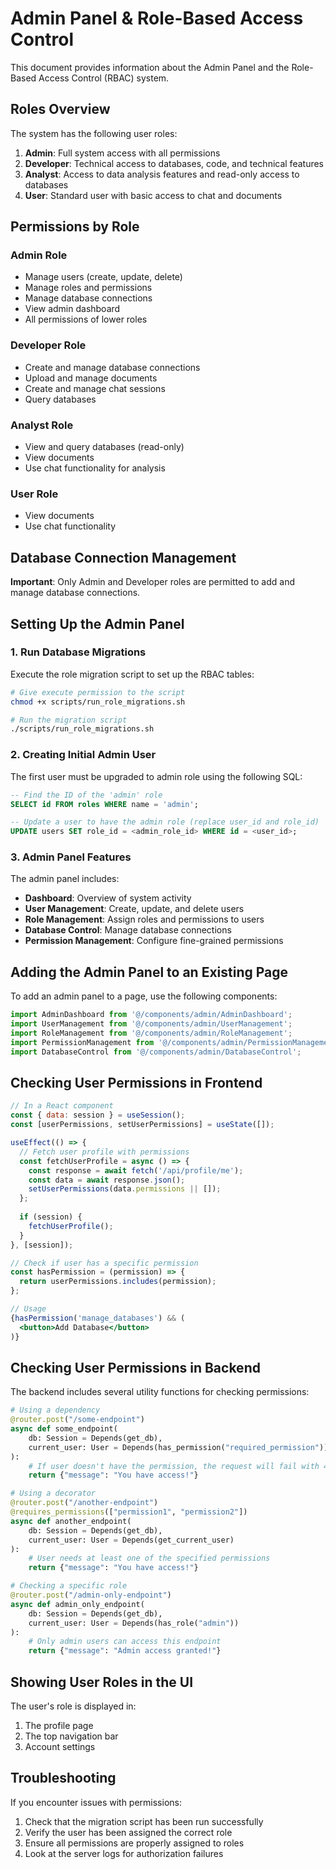 # Admin Panel & Role-Based Access Control

This document provides information about the Admin Panel and the Role-Based Access Control (RBAC) system.

## Roles Overview

The system has the following user roles:

1. **Admin**: Full system access with all permissions
2. **Developer**: Technical access to databases, code, and technical features
3. **Analyst**: Access to data analysis features and read-only access to databases
4. **User**: Standard user with basic access to chat and documents

## Permissions by Role

### Admin Role
- Manage users (create, update, delete)
- Manage roles and permissions
- Manage database connections
- View admin dashboard
- All permissions of lower roles

### Developer Role
- Create and manage database connections
- Upload and manage documents
- Create and manage chat sessions
- Query databases

### Analyst Role
- View and query databases (read-only)
- View documents
- Use chat functionality for analysis

### User Role
- View documents
- Use chat functionality

## Database Connection Management

**Important**: Only Admin and Developer roles are permitted to add and manage database connections.

## Setting Up the Admin Panel

### 1. Run Database Migrations

Execute the role migration script to set up the RBAC tables:

```bash
# Give execute permission to the script
chmod +x scripts/run_role_migrations.sh

# Run the migration script
./scripts/run_role_migrations.sh
```

### 2. Creating Initial Admin User

The first user must be upgraded to admin role using the following SQL:

```sql
-- Find the ID of the 'admin' role
SELECT id FROM roles WHERE name = 'admin';

-- Update a user to have the admin role (replace user_id and role_id)
UPDATE users SET role_id = <admin_role_id> WHERE id = <user_id>;
```

### 3. Admin Panel Features

The admin panel includes:

- **Dashboard**: Overview of system activity
- **User Management**: Create, update, and delete users
- **Role Management**: Assign roles and permissions to users
- **Database Control**: Manage database connections
- **Permission Management**: Configure fine-grained permissions

## Adding the Admin Panel to an Existing Page

To add an admin panel to a page, use the following components:

```jsx
import AdminDashboard from '@/components/admin/AdminDashboard';
import UserManagement from '@/components/admin/UserManagement';
import RoleManagement from '@/components/admin/RoleManagement';
import PermissionManagement from '@/components/admin/PermissionManagement';
import DatabaseControl from '@/components/admin/DatabaseControl';
```

## Checking User Permissions in Frontend

```jsx
// In a React component
const { data: session } = useSession();
const [userPermissions, setUserPermissions] = useState([]);

useEffect(() => {
  // Fetch user profile with permissions
  const fetchUserProfile = async () => {
    const response = await fetch('/api/profile/me');
    const data = await response.json();
    setUserPermissions(data.permissions || []);
  };
  
  if (session) {
    fetchUserProfile();
  }
}, [session]);

// Check if user has a specific permission
const hasPermission = (permission) => {
  return userPermissions.includes(permission);
};

// Usage
{hasPermission('manage_databases') && (
  <button>Add Database</button>
)}
```

## Checking User Permissions in Backend

The backend includes several utility functions for checking permissions:

```python
# Using a dependency
@router.post("/some-endpoint")
async def some_endpoint(
    db: Session = Depends(get_db),
    current_user: User = Depends(has_permission("required_permission"))
):
    # If user doesn't have the permission, the request will fail with 403
    return {"message": "You have access!"}

# Using a decorator
@router.post("/another-endpoint")
@requires_permissions(["permission1", "permission2"])
async def another_endpoint(
    db: Session = Depends(get_db),
    current_user: User = Depends(get_current_user)
):
    # User needs at least one of the specified permissions
    return {"message": "You have access!"}

# Checking a specific role
@router.post("/admin-only-endpoint")
async def admin_only_endpoint(
    db: Session = Depends(get_db),
    current_user: User = Depends(has_role("admin"))
):
    # Only admin users can access this endpoint
    return {"message": "Admin access granted!"}
```

## Showing User Roles in the UI

The user's role is displayed in:

1. The profile page
2. The top navigation bar
3. Account settings

## Troubleshooting

If you encounter issues with permissions:

1. Check that the migration script has been run successfully
2. Verify the user has been assigned the correct role
3. Ensure all permissions are properly assigned to roles
4. Look at the server logs for authorization failures 